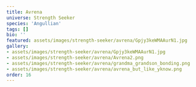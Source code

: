 ```yaml
---
title: Avrena
universe: Strength Seeker
species: 'Angullian'
tags: []
bio: ''
featured: assets/images/strength-seeker/avrena/Gpjy3keWMAAurN1.jpg
gallery:
- assets/images/strength-seeker/avrena/Gpjy3keWMAAurN1.jpg
- assets/images/strength-seeker/avrena/Avrena2.png
- assets/images/strength-seeker/avrena/grandma_grandson_bonding.png
- assets/images/strength-seeker/avrena/avrena_but_like_yknow.png
order: 16
---
```

